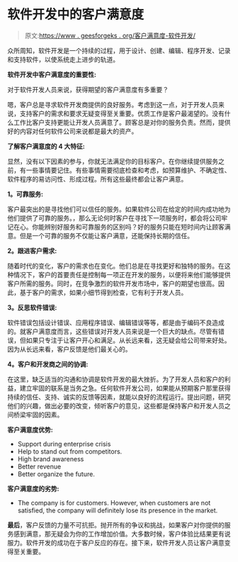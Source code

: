 # 软件开发中的客户满意度

> 原文:[https://www . geesforgeks . org/客户满意度-软件开发/](https://www.geeksforgeeks.org/customer-satisfaction-in-software-development/)

众所周知，软件开发是一个持续的过程，用于设计、创建、编辑、程序开发、记录和支持软件，以使系统走上进步的轨道。

**软件开发中客户满意度的重要性:**

对于软件开发人员来说，获得期望的客户满意度有多重要？

嗯，客户总是寻求软件开发商提供的良好服务。考虑到这一点，对于开发人员来说，支持客户的需求和要求无疑变得至关重要。优质工作是客户最渴望的。没有什么工作比客户支持更能让开发人员满意了。顾客总是对你的服务负责。然而，提供好的内容对任何软件公司来说都是最大的资产。

**了解客户满意度的 4 大特征:**

显然，没有以下因素的参与，你就无法满足你的目标客户。在你继续提供服务之前，有一些事情要记住。有些事情需要彻底检查和考虑，如预算维护、不确定性、软件程序的易访问性、形成过程。所有这些最终都会让客户满意。

**1。可靠服务:**

客户最突出的是寻找他们可以信任的服务。如果软件公司在给定的时间内成功地为他们提供了可靠的服务。，那么无论何时客户在寻找下一项服务时，都会将公司牢记在心。你能辨别好服务和可靠服务的区别吗？好的服务只能在短时间内让顾客满意。但是一个可靠的服务不仅能让客户满意，还能保持长期的信任。

**2。跟进客户需求:**

随着时代的变化，客户的需求也在变化。他们总是在寻找更好和独特的服务。在这种情况下，客户的首要责任是控制每一项正在开发的服务，以便将来他们能够提供客户所需的服务。同时，在竞争激烈的软件开发市场中，客户的期望也很高。因此，基于客户的需求，如果小细节得到检查，它有利于开发人员。

**3。反思软件错误:**

软件错误包括设计错误、应用程序错误、编辑错误等等，都是由于编码不良造成的。就客户满意度而言，这些错误对开发人员来说是一个巨大的缺点。尽管有错误，但如果只专注于让客户开心和满足。从长远来看，这无疑会给公司带来好处。因为从长远来看，客户反馈是他们最关心的。

**4。客户和开发商之间的协调:**

在这里，缺乏适当的沟通和协调是软件开发的最大挫折。为了开发人员和客户的利益，建立牢固的联系是当务之急。任何软件开发公司，如果能从预期客户那里获得持续的信任、支持、诚实的反馈等因素，就能以良好的流程运行。提出问题，研究他们的兴趣，做出必要的改变，倾听客户的意见，这些都是保持客户和开发人员之间桥梁牢固的因素。

**客户满意度优势:**

*   Support during enterprise crisis
*   Help to stand out from competitors.
*   High brand awareness
*   Better revenue
*   Better organize the future.

**客户满意度的劣势:**

*   The company is for customers. However, when customers are not satisfied, the company will definitely lose its presence in the market.

**最后**，客户反馈的力量不可抗拒。抛开所有的争议和挑战，如果客户对你提供的服务感到满意，那无疑会为你的工作增加价值。大多数时候，客户体验比结果更有说服力。软件开发的成功在于客户反应的存在。接下来，软件开发人员让客户满意变得至关重要。